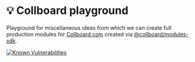 # 💡 Collboard playground

Playground for miscellaneous ideas from which we can create full production modules for [Collboard.com](https://collboard.com/) created via [@collboard/modules-sdk](https://www.npmjs.com/package/@collboard/modules-sdk).

<!--Badges-->
<!--⚠️WARNING: This section was generated by https://github.com/hejny/batch-project-editor/blob/main/src/workflows/800-badges/badges.ts so every manual change will be overwritten.-->


[![Known Vulnerabilities](https://snyk.io/test/github/collboard/playground/badge.svg)](https://snyk.io/test/github/collboard/playground)
<!--[![License of 💡 Collboard playground](https://img.shields.io/github/license/collboard/playground.svg?style=flat)](https://github.com/collboard/playground/blob/main/LICENSE)-->
<!--[![lint](https://github.com/collboard/playground/actions/workflows/lint.yml/badge.svg)](https://github.com/collboard/playground/actions/workflows/lint.yml)-->
<!--[![test](https://github.com/collboard/playground/actions/workflows/test.yml/badge.svg)](https://github.com/collboard/playground/actions/workflows/test.yml)-->
<!--[![Issues](https://img.shields.io/github/issues/collboard/playground.svg?style=flat)](https://github.com/collboard/playground/issues)-->

<!--/Badges-->







